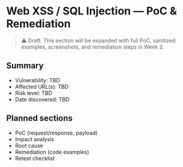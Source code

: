 ﻿# Web XSS / SQL Injection — PoC & Remediation

> ⚠️ Draft: This section will be expanded with full PoC, sanitized examples, screenshots, and remediation steps in Week 2.

## Summary
- Vulnerability: TBD
- Affected URL(s): TBD
- Risk level: TBD
- Date discovered: TBD

## Planned sections
- PoC (request/response, payload)
- Impact analysis
- Root cause
- Remediation (code examples)
- Retest checklist
